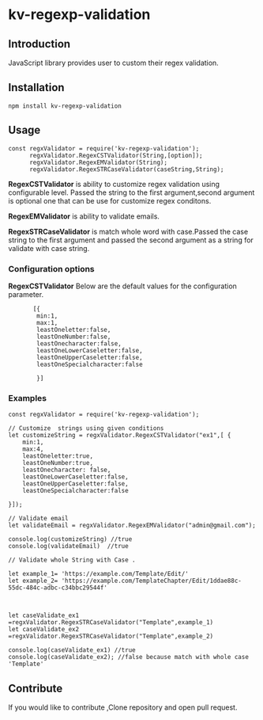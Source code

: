 # kv-regexp-validation

## Introduction 
JavaScript library provides user to custom their regex validation.

## Installation
```  
npm install kv-regexp-validation
```

## Usage 

```JS
const regxValidator = require('kv-regexp-validation');
      regxValidator.RegexCSTValidator(String,[option]);
      regxValidator.RegexEMValidator(String);
      regxValidator.RegexSTRCaseValidator(caseString,String);

```
**RegexCSTValidator** is  ability  to customize regex validation using configurable level.
Passed the string  to the first argument,second argument is optional one that can be use for customize 
regex conditons.

**RegexEMValidator** is ability to  validate  emails.

**RegexSTRCaseValidator**  is match whole word with case.Passed the  case string to the first argument and passed
the second argument as a string for validate with case string. 


### Configuration options

**RegexCSTValidator**
Below are the default values for the configuration parameter.

```JS
       [{
        min:1,
        max:1,
        leastOneletter:false,
        leastOneNumber:false,
        leastOnecharacter:false,
        leastOneLowerCaseletter:false,
        leastOneUpperCaseletter:false,
        leastOneSpecialcharacter:false
        
        }]
```

### Examples

```JS
const regxValidator = require('kv-regexp-validation');

// Customize  strings using given conditions
let customizeString = regxValidator.RegexCSTValidator("ex1",[ {
    min:1,
    max:4,
    leastOneletter:true,
    leastOneNumber:true,
    leastOnecharacter: false,
    leastOneLowerCaseletter:false,
    leastOneUpperCaseletter:false,
    leastOneSpecialcharacter:false

}]);

// Validate email 
let validateEmail = regxValidator.RegexEMValidator("admin@gmail.com");

console.log(customizeString) //true
console.log(validateEmail)  //true

// Validate whole String with Case .

let example_1= 'https://example.com/Template/Edit/'
let example_2= 'https://example.com/TemplateChapter/Edit/1ddae88c-55dc-484c-adbc-c34bbc29544f'



let caseValidate_ex1 =regxValidator.RegexSTRCaseValidator("Template",example_1)
let caseValidate_ex2 =regxValidator.RegexSTRCaseValidator("Template",example_2)

console.log(caseValidate_ex1) //true
console.log(caseValidate_ex2); //false because match with whole case 'Template'

```

## Contribute
If you would like to contribute ,Clone repository and open pull request.




